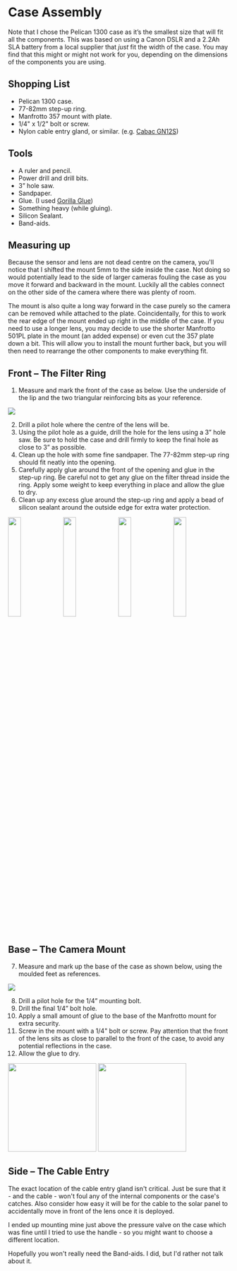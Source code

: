 # Case Assembly
Note that I chose the Pelican 1300 case as it’s the smallest size that will fit all the components. This was based on using a Canon DSLR and a 2.2Ah SLA battery from a local supplier that *just* fit the width of the case. You may find that this might or might not work for you, depending on the dimensions of the components you are using. 

## Shopping List

- Pelican 1300 case.
- 77-82mm step-up ring.
- Manfrotto 357 mount with plate.
- 1/4" x 1/2" bolt or screw.
- Nylon cable entry gland, or similar. (e.g. [Cabac GN12S](https://www.cabac.com.au/product-specs/13450510/GN12S))


## Tools
- A ruler and pencil.
- Power drill and drill bits.  
- 3” hole saw.  
- Sandpaper.  
- Glue. (I used [Gorilla Glue](http://gorillaglue.com.au/eng/products/gorilla-glue/gorilla-glue/1/540/))  
- Something heavy (while gluing).  
- Silicon Sealant.  
- Band-aids.

## Measuring up
Because the sensor and lens are not dead centre on the camera, you'll notice that I shifted the mount 5mm to the side inside the case. Not doing so would potentially lead to the side of larger cameras fouling the case as you move it forward and backward in the mount. Luckily all the cables connect on the other side of the camera where there was plenty of room.

The mount is also quite a long way forward in the case purely so the camera can be removed while attached to the plate. Coincidentally, for this to work the rear edge of the mount ended up right in the middle of the case. If you need to use a longer lens, you may decide to use the shorter Manfrotto 501PL plate in the mount (an added expense) or even cut the 357 plate down a bit. This will allow you to install the mount further back, but you will then need to rearrange the other components to make everything fit.


## Front – The Filter Ring
1. Measure and mark the front of the case as below. Use the underside of the lip and the two triangular reinforcing bits as your reference.

<img src="https://user-images.githubusercontent.com/44954153/58521201-10340900-81ff-11e9-86f2-146f72d02111.png">

2. Drill a pilot hole where the centre of the lens will be.
3. Using the pilot hole as a guide, drill the hole for the lens using a 3” hole saw. Be sure to hold the case and drill firmly to keep the final hole as close to 3” as possible. 
4. Clean up the hole with some fine sandpaper. The 77-82mm step-up ring should fit neatly into the opening.
5. Carefully apply glue around the front of the opening and glue in the step-up ring. Be careful not to get any glue on the filter thread inside the ring. Apply some weight to keep everything in place and allow the glue to dry. 
6. Clean up any excess glue around the step-up ring and apply a bead of silicon sealant around the outside edge for extra water protection.

<img src="https://user-images.githubusercontent.com/44954153/58521250-4a050f80-81ff-11e9-8fca-c25b5d77a868.png" width="24%"> <img src="https://user-images.githubusercontent.com/44954153/58521287-79b41780-81ff-11e9-90ae-090774f0d40b.png" width="24%"> <img src="https://user-images.githubusercontent.com/44954153/58521316-a36d3e80-81ff-11e9-8c56-f0cca2281cfb.png" width="24%"> <img src="https://user-images.githubusercontent.com/44954153/58521347-cd266580-81ff-11e9-91dd-6d5fe4bbf2dc.png" width="24%">

## Base – The Camera Mount
7. Measure and mark up the base of the case as shown below, using the moulded feet as references.

<img src="https://user-images.githubusercontent.com/44954153/58521528-69e90300-8200-11e9-99af-134a52feb108.png">

8. Drill a pilot hole for the 1/4” mounting bolt.
9. Drill the final 1/4” bolt hole.
10. Apply a small amount of glue to the base of the Manfrotto mount for extra security.
11. Screw in the mount with a 1/4" bolt or screw. Pay attention that the front of the lens sits as close to parallel to the front of the case, to avoid any potential reflections in the case. 
12. Allow the glue to dry.

<img src="https://user-images.githubusercontent.com/44954153/58521691-a452a000-8200-11e9-9f52-1104095314c2.png" height="200"> <img src="https://user-images.githubusercontent.com/44954153/58521726-c77d4f80-8200-11e9-9e82-49239ecd0414.png" width="200">

## Side – The Cable Entry
The exact location of the cable entry gland isn't critical. Just be sure that it - and the cable - won't foul any of the internal components or the case's catches. Also consider how easy it will be for the cable to the solar panel to accidentally move in front of the lens once it is deployed.

I ended up mounting mine just above the pressure valve on the case which was fine until I tried to use the handle - so you might want to choose a different location.  

Hopefully you won't really need the Band-aids. I did, but I'd rather not talk about it.

